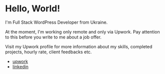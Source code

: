 # Hello, World!

I'm Full Stack WordPress Developer from Ukraine.

At the moment, I'm working only remote and only via Upwork. Pay attention to this before you write to me about a job offer.

Visit my Upwork profile for more information about my skills, completed projects, hourly rate, client feedbacks etc.

- [upwork](https://clc.la/upwork)
- [linkedin](https://www.linkedin.com/in/vladimir-kamuz-4a192a60/)
